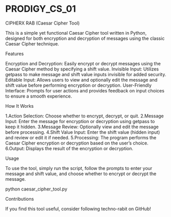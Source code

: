 # PRODIGY_CS_01

CIPHERX RAB (Caesar Cipher Tool)

This is a simple yet functional Caesar Cipher tool written in Python, designed for both encryption and decryption of messages using the classic Caesar Cipher technique.

Features

Encryption and Decryption: Easily encrypt or decrypt messages using the Caesar Cipher method by specifying a shift value.
Invisible Input: Utilizes getpass to make message and shift value inputs invisible for added security.
Editable Input: Allows users to view and optionally edit the message and shift value before performing encryption or decryption.
User-Friendly Interface: Prompts for user actions and provides feedback on input choices to ensure a smooth experience.

How It Works

1.Action Selection: Choose whether to encrypt, decrypt, or quit.
2.Message Input: Enter the message for encryption or decryption using getpass to keep it hidden.
3.Message Review: Optionally view and edit the message before processing.
4.Shift Value Input: Enter the shift value (hidden input) and review or edit it if needed.
5.Processing: The program performs the Caesar Cipher encryption or decryption based on the user’s choice.
6.Output: Displays the result of the encryption or decryption.

Usage

To use the tool, simply run the script, follow the prompts to enter your message and shift value, and choose whether to encrypt or decrypt the message.

python caesar_cipher_tool.py

Contributions

If you find this tool useful, consider following techno-rabit on GitHub!
